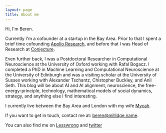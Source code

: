 ```yaml
---
layout: page
title: About me
---
```

Hi, I'm Beren.

Currently I'm a cofounder at a startup in the Bay Area. Prior to that I spent a brief time cofounding [Apollo Research](https://www.apolloresearch.ai), and before that I was Head of Research at [Conjecture](https://conjecture.dev).

Even further back, I was a Postdoctoral Researcher in Computational Neuroscience at the University of Oxford working with Rafal Bogacz. I completed a PhD in Machine Learning and Computational Neuroscience at the University of Edinburgh and was a visiting scholar at the University of Sussex working with Alexander Tschantz, Chistopher Buckley, and Anil Seth. This blog will be about AI and AI alignment,
neuroscience, the free-energy-principle, technology, mathematical models of social dynamics, strategy, and anything else I find interesting.

I currently live between the Bay Area and London with my wife [Mycah](https://www.instagram.com/mycah_banks/). 

If you want to get in touch, contact me at: beren@millidge.name. 

You can also find me on [Lesswrong](https://www.lesswrong.com/users/beren-1) and [twitter](https://twitter.com/BerenMillidge)
